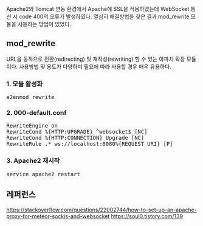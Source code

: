 Apache2와 Tomcat 연동 환경에서 Apache에 SSL을 적용하였는데 WebSocket 통신 시 code 400의 오류가 발생하였다. 열심히 해결방법을 찾은 결과 mod_rewrite 모듈을 사용하는 방법이 있었다.

## mod_rewrite
URL을 동적으로 전환(redirecting) 및 재작성(rewriting) 할 수 있는 아파치 확장 모듈이다. 사용방법 및 용도가 다양하며 필요에 따라 사용할 경우 매우 유용하다.

<h3>1. 모듈 활성화</h3>
<pre>
a2enmod rewrite
</pre>

<h3>2. 000-default.conf</h3>
<pre>
RewriteEngine on
RewriteCond %{HTTP:UPGRADE} ^websocket$ [NC]
RewriteCond %{HTTP:CONNECTION} Upgrade [NC]
RewriteRule .* ws://localhost:8080%{REQUEST_URI} [P]
</pre>

<h3>3. Apache2 재시작</h3>
<pre>
service apache2 restart
</pre>

## 레퍼런스
https://stackoverflow.com/questions/22002744/how-to-set-up-an-apache-proxy-for-meteor-sockjs-and-websocket
https://soul0.tistory.com/139
